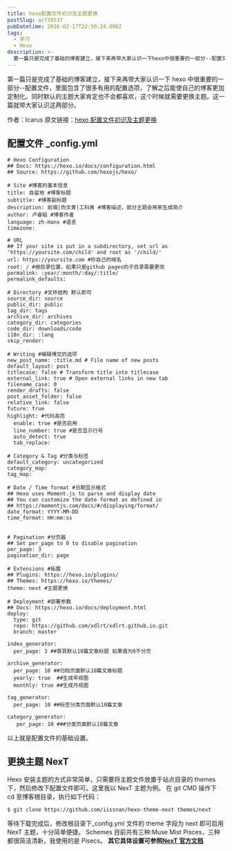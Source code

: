 ```yaml
---
title: hexo配置文件初识及主题更换
postSlug: acf38537
pubDatetime: 2016-02-17T22:50:24.000Z
tags:
  - 学习
  - Hexo
description: >-
  第一篇只是完成了基础的博客建立，接下来再带大家认识一下hexo中很重要的一部分--配置文件，里面包含了很多有用的配置选项，了解之后能使自己的博客更加定制化。同时默认的主题大家肯定也不会都喜欢，这个时候就需要更换主题。这一篇就带大家认识这两部分。
---
```


第一篇只是完成了基础的博客建立，接下来再带大家认识一下 hexo 中很重要的一部分--配置文件，里面包含了很多有用的配置选项，了解之后能使自己的博客更加定制化。同时默认的主题大家肯定也不会都喜欢，这个时候就需要更换主题。这一篇就带大家认识这两部分。

<!-- more -->

作者：Icarus
原文链接：[hexo 配置文件初识及主题更换](https://xdlrt.github.io/2016/02/17/2016-02-17)

## 配置文件 \_config.yml

```
# Hexo Configuration
## Docs: https://hexo.io/docs/configuration.html
## Source: https://github.com/hexojs/hexo/

# Site #博客的基本信息
title: 自留地 #博客标题
subtitle: #博客副标题
description: 前端|伪文青|工科男 #博客描述，部分主题会用来生成简介
author: 卢睿韬 #博客作者
language: zh-Hans #语言
timezone:

# URL
## If your site is put in a subdirectory, set url as 'https://yoursite.com/child' and root as '/child/'
url: https://yoursite.com #你自己的域名
root: / #根目录位置，如果只是github pages的子目录需要更改
permalink: :year/:month/:day/:title/
permalink_defaults:

# Directory #文件结构 默认即可
source_dir: source
public_dir: public
tag_dir: tags
archive_dir: archives
category_dir: categories
code_dir: downloads/code
i18n_dir: :lang
skip_render:

# Writing #编辑博文的选项
new_post_name: :title.md # File name of new posts
default_layout: post
titlecase: false # Transform title into titlecase
external_link: true # Open external links in new tab
filename_case: 0
render_drafts: false
post_asset_folder: false
relative_link: false
future: true
highlight: #代码高亮
  enable: true #是否启用
  line_number: true #是否显示行号
  auto_detect: true
  tab_replace:

# Category & Tag #分类与标签
default_category: uncategorized
category_map:
tag_map:

# Date / Time format #日期显示格式
## Hexo uses Moment.js to parse and display date
## You can customize the date format as defined in
## https://momentjs.com/docs/#/displaying/format/
date_format: YYYY-MM-DD
time_format: HH:mm:ss


# Pagination #分页器
## Set per_page to 0 to disable pagination
per_page: 3
pagination_dir: page

# Extensions #拓展
## Plugins: https://hexo.io/plugins/
## Themes: https://hexo.io/themes/
theme: next #主题更换

# Deployment #部署参数
## Docs: https://hexo.io/docs/deployment.html
deploy:
  type: git
  repo: https://github.com/xdlrt/xdlrt.github.io.git
  branch: master

index_generator:
  per_page: 3 ##首頁默认10篇文章标题 如果值为0不分页

archive_generator:
  per_page: 10 ##归档页面默认10篇文章标题
  yearly: true  ##生成年视图
  monthly: true ##生成月视图

tag_generator:
  per_page: 10 ##标签分类页面默认10篇文章

category_generator:
   per_page: 10 ###分类页面默认10篇文章
```

以上就是配置文件的基础设置。

## 更换主题 NexT

Hexo 安装主题的方式非常简单，只需要将主题文件放置于站点目录的 themes 下，然后修改下配置文件即可。这里我以 NexT 主题为例。
在 git CMD 操作下 cd 至博客根目录，执行如下代码：

```
$ git clone https://github.com/iissnan/hexo-theme-next themes/next
```

等待下载完成后，修改根目录下\_config.yml 文件的 theme 字段为 next 即可启用 NexT 主题，十分简单便捷。
Schemes 目前共有三种:Muse Mist Pisces，三种都很简洁清新，我使用的是 Pisecs。
**其它具体设置可参照[NexT 官方文档](https://theme-next.iissnan.com/)**
